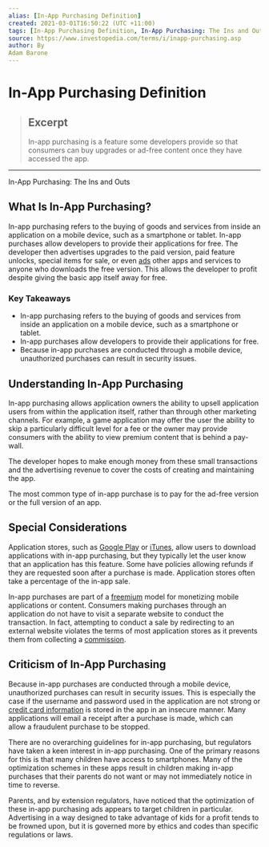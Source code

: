 ```yaml
---
alias: [In-App Purchasing Definition]
created: 2021-03-01T16:50:22 (UTC +11:00)
tags: [In-App Purchasing Definition, In-App Purchasing: The Ins and Outs]
source: https://www.investopedia.com/terms/i/inapp-purchasing.asp
author: By
Adam Barone
---
```


# In-App Purchasing Definition

> ## Excerpt
> In-app purchasing is a feature some developers provide so that consumers can buy upgrades or ad-free content once they have accessed the app.

---

In-App Purchasing: The Ins and Outs
## What Is In-App Purchasing?

In-app purchasing refers to the buying of goods and services from inside an application on a mobile device, such as a smartphone or tablet. In-app purchases allow developers to provide their applications for free. The developer then advertises upgrades to the paid version, paid feature unlocks, special items for sale, or even [ads](https://www.investopedia.com/terms/m/mobile-advertising.asp) other apps and services to anyone who downloads the free version. This allows the developer to profit despite giving the basic app itself away for free.

### Key Takeaways

-   In-app purchasing refers to the buying of goods and services from inside an application on a mobile device, such as a smartphone or tablet.
-   In-app purchases allow developers to provide their applications for free.
-   Because in-app purchases are conducted through a mobile device, unauthorized purchases can result in security issues.

## Understanding In-App Purchasing

In-app purchasing allows application owners the ability to upsell application users from within the application itself, rather than through other marketing channels. For example, a game application may offer the user the ability to skip a particularly difficult level for a fee or the owner may provide consumers with the ability to view premium content that is behind a pay-wall.

The developer hopes to make enough money from these small transactions and the advertising revenue to cover the costs of creating and maintaining the app.

The most common type of in-app purchase is to pay for the ad-free version or the full version of an app.

## Special Considerations

Application stores, such as [Google Play](https://www.investopedia.com/how-google-plans-to-beat-apple-in-video-games-4771543) or [iTunes](https://www.investopedia.com/terms/a/apple-itunes.asp), allow users to download applications with in-app purchasing, but they typically let the user know that an application has this feature. Some have policies allowing refunds if they are requested soon after a purchase is made. Application stores often take a percentage of the in-app sale.

In-app purchases are part of a [freemium](https://www.investopedia.com/terms/f/freemium.asp) model for monetizing mobile applications or content. Consumers making purchases through an application do not have to visit a separate website to conduct the transaction. In fact, attempting to conduct a sale by redirecting to an external website violates the terms of most application stores as it prevents them from collecting a [commission](https://www.investopedia.com/terms/c/commission.asp). 

## Criticism of In-App Purchasing

Because in-app purchases are conducted through a mobile device, unauthorized purchases can result in security issues. This is especially the case if the username and password used in the application are not strong or [credit card information](https://www.investopedia.com/terms/c/credit-card-encryption.asp) is stored in the app in an insecure manner. Many applications will email a receipt after a purchase is made, which can allow a fraudulent purchase to be stopped.

There are no overarching guidelines for in-app purchasing, but regulators have taken a keen interest in in-app purchasing. One of the primary reasons for this is that many children have access to smartphones. Many of the optimization schemes in these apps result in children making in-app purchases that their parents do not want or may not immediately notice in time to reverse.

Parents, and by extension regulators, have noticed that the optimization of these in-app purchasing ads appears to target children in particular. Advertising in a way designed to take advantage of kids for a profit tends to be frowned upon, but it is governed more by ethics and codes than specific regulations or laws.

